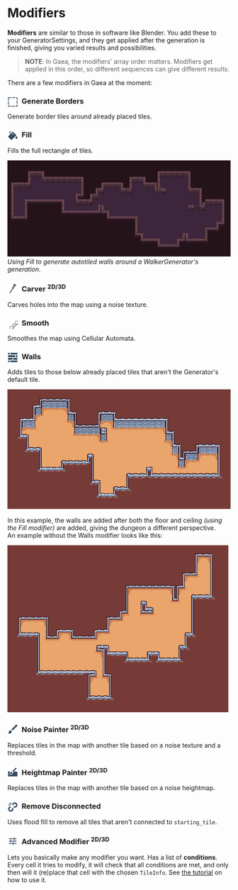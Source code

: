 # Modifiers

**Modifiers** are similar to those in software like Blender. You add these to your GeneratorSettings, and they get applied after the generation is finished, giving you varied results and possibilities.

> **NOTE**: In Gaea, the modifiers' array order matters. Modifiers get applied in this order, so different sequences can give different results.

There are a few modifiers in Gaea at the moment:

### <img src="assets/icons/generate_borders.svg" width="24" height="24" style="float:left;margin:0px 8px 0px 0px"> Generate Borders

Generate border tiles around already placed tiles.

### <img src="assets/icons/fill.svg" width="24" height="24" style="float:left;margin:0px 8px 0px 0px"> Fill 

Fills the full rectangle of tiles.

![fill showcase](assets/fill-showcase.png)
*Using Fill to generate autotiled walls around a WalkerGenerator's generation.*

### <img src="assets/icons/carver.svg" width="24" height="24" style="float:left;margin:0px 8px 0px 0px"> Carver <sup>2D/3D</sup>

Carves holes into the map using a noise texture.

### <img src="assets/icons/smooth.svg" width="24" height="24" style="float:left;margin:0px 8px 0px 0px"> Smooth

Smoothes the map using Cellular Automata.

### <img src="assets/icons/walls.svg" width="24" height="24" style="float:left;margin:0px 8px 0px 0px"> Walls

Adds tiles to those below already placed tiles that aren't the Generator's default tile.

![walls modifier showcase](assets/walls-modifier-showcase.png)

In this example, the walls are added after both the floor and ceiling *(using the Fill modifier)* are added, giving the dungeon a different perspective.<br>
An example without the Walls modifier looks like this:

![without walls modifier](assets/walls-modifier-showcase-before.png)

### <img src="assets/icons/noise_painter.svg" width="24" height="24" style="float:left;margin:0px 8px 0px 0px"> Noise Painter <sup>2D/3D</sup>

Replaces tiles in the map with another tile based on a noise texture and a threshold.

### <img src="assets/icons/heightmap_painter.svg" width="24" height="24" style="float:left;margin:0px 8px 0px 0px"> Heightmap Painter <sup>2D/3D</sup>

Replaces tiles in the map with another tile based on a noise heightmap.

### <img src="assets/icons/remove_disconnected.svg" width="24" height="24" style="float:left;margin:0px 8px 0px 0px"> Remove Disconnected

Uses flood fill to remove all tiles that aren't connected to `starting_tile`.

### <img src="assets/icons/advanced_modifier.svg" width="24" height="24" style="float:left;margin:0px 8px 0px 0px"> Advanced Modifier <sup>2D/3D</sup>

Lets you basically make any modifier you want. Has a list of **conditions**. Every cell it tries to modify, it will check that all conditions are met, and only then will it (re)place that cell with the chosen `TileInfo`. See [the tutorial](tutorials/advanced_modifier.md) on how to use it.